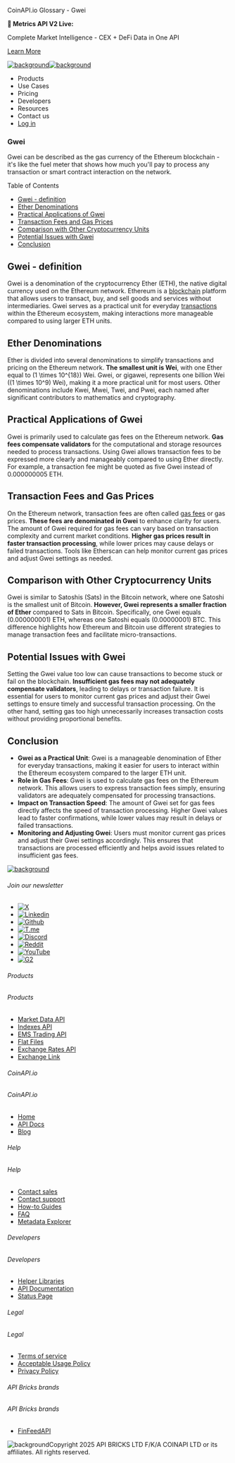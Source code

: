 CoinAPI.io Glossary - Gwei

**🚀 Metrics API V2 Live:**

Complete Market Intelligence - CEX + DeFi Data in One API

[Learn More](https://www.coinapi.io/blog/metrics-api-v2-trading-volume-analysis-and-on-chain-metrics)

[![background](https://cdn.sanity.io/images/o65xz72l/production/268144c90959611dea3e360f81e4549c3cd03fd0-142x34.svg)![background](https://cdn.sanity.io/images/o65xz72l/production/e0ca0c29b08cb53631d77de4a84246da316d55d2-142x34.svg)](/)

* Products
* Use Cases
* Pricing
* Developers
* Resources
* Contact us
* [Log in](https://console.coinapi.io/)

### Gwei

Gwei can be described as the gas currency of the Ethereum blockchain - it's like the fuel meter that shows how much you'll pay to process any transaction or smart contract interaction on the network.

Table of Contents

* [Gwei - definition](#link-3831f84cc311)
* [Ether Denominations](#link-008e2a829907)
* [Practical Applications of Gwei](#link-31c9de5a0b5a)
* [Transaction Fees and Gas Prices](#link-889fb6d5dba1)
* [Comparison with Other Cryptocurrency Units](#link-d82fef211400)
* [Potential Issues with Gwei](#link-ba7306d8fe37)
* [Conclusion](#link-49b4c34a0c57)

Gwei - definition
-----------------

Gwei is a denomination of the cryptocurrency Ether (ETH), the native digital currency used on the Ethereum network. Ethereum is a [blockchain](https://www.coinapi.io/learn/glossary/blockchain) platform that allows users to transact, buy, and sell goods and services without intermediaries. Gwei serves as a practical unit for everyday [transactions](https://www.coinapi.io/learn/glossary/transaction) within the Ethereum ecosystem, making interactions more manageable compared to using larger ETH units.

Ether Denominations
-------------------

Ether is divided into several denominations to simplify transactions and pricing on the Ethereum network. **The smallest unit is Wei**, with one Ether equal to (1 \times 10^{18}) Wei. Gwei, or gigawei, represents one billion Wei ((1 \times 10^9) Wei), making it a more practical unit for most users. Other denominations include Kwei, Mwei, Twei, and Pwei, each named after significant contributors to mathematics and cryptography.

Practical Applications of Gwei
------------------------------

Gwei is primarily used to calculate gas fees on the Ethereum network. **Gas fees compensate validators** for the computational and storage resources needed to process transactions. Using Gwei allows transaction fees to be expressed more clearly and manageably compared to using Ether directly. For example, a transaction fee might be quoted as five Gwei instead of 0.000000005 ETH.

Transaction Fees and Gas Prices
-------------------------------

On the Ethereum network, transaction fees are often called [gas fees](https://www.coinapi.io/learn/glossary/gas-fees) or gas prices. **These fees are denominated in Gwei** to enhance clarity for users. The amount of Gwei required for gas fees can vary based on transaction complexity and current market conditions. **Higher gas prices result in faster transaction processing**, while lower prices may cause delays or failed transactions. Tools like Etherscan can help monitor current gas prices and adjust Gwei settings as needed.

Comparison with Other Cryptocurrency Units
------------------------------------------

Gwei is similar to Satoshis (Sats) in the Bitcoin network, where one Satoshi is the smallest unit of Bitcoin. **However, Gwei represents a smaller fraction of Ether** compared to Sats in Bitcoin. Specifically, one Gwei equals (0.000000001) ETH, whereas one Satoshi equals (0.00000001) BTC. This difference highlights how Ethereum and Bitcoin use different strategies to manage transaction fees and facilitate micro-transactions.

Potential Issues with Gwei
--------------------------

Setting the Gwei value too low can cause transactions to become stuck or fail on the blockchain. **Insufficient gas fees may not adequately compensate validators**, leading to delays or transaction failure. It is essential for users to monitor current gas prices and adjust their Gwei settings to ensure timely and successful transaction processing. On the other hand, setting gas too high unnecessarily increases transaction costs without providing proportional benefits.

Conclusion
----------

* **Gwei as a Practical Unit**: Gwei is a manageable denomination of Ether for everyday transactions, making it easier for users to interact within the Ethereum ecosystem compared to the larger ETH unit.
* **Role in Gas Fees**: Gwei is used to calculate gas fees on the Ethereum network. This allows users to express transaction fees simply, ensuring validators are adequately compensated for processing transactions.
* **Impact on Transaction Speed**: The amount of Gwei set for gas fees directly affects the speed of transaction processing. Higher Gwei values lead to faster confirmations, while lower values may result in delays or failed transactions.
* **Monitoring and Adjusting Gwei**: Users must monitor current gas prices and adjust their Gwei settings accordingly. This ensures that transactions are processed efficiently and helps avoid issues related to insufficient gas fees.

[![background](https://cdn.sanity.io/images/o65xz72l/production/99475f0760777c30125556b2707e1e8f77f2fba0-179x42.svg)](/)

###### Join our newsletter

* [![X](https://cdn.sanity.io/images/o65xz72l/production/89a93ecdd3eaa62f0d2bad091ff6d92a31e9c372-28x28.svg)](https://twitter.com/realcoinapi "X")
* [![Linkedin](https://cdn.sanity.io/images/o65xz72l/production/be666e8656abe83e43c1db9a3ab76d44b9af5cb5-28x28.svg)](https://www.linkedin.com/company/coinapi "Linkedin")
* [![Github](https://cdn.sanity.io/images/o65xz72l/production/80703d2d9baaef7e7f5471a54a720b9383a63aab-28x28.svg)](https://github.com/coinapi/coinapi-sdk "Github")
* [![T.me](https://cdn.sanity.io/images/o65xz72l/production/39be23a1db383ad12c3e9d4bebae9bc77bf59b8b-28x28.svg)](https://t.me/coinapiofficial "T.me")
* [![Discord](https://cdn.sanity.io/images/o65xz72l/production/9862f060f9b89536f18d4e8770a11bfb00c3e3fd-30x28.svg)](https://discord.gg/vgJbjjsVaC "Discord")
* [![Reddit](https://cdn.sanity.io/images/o65xz72l/production/d02e41d1eab87d289f2bc6a390bcd0c7def1b7ac-30x28.svg)](https://www.reddit.com/r/CoinAPI/ "Reddit")
* [![YouTube](https://cdn.sanity.io/images/o65xz72l/production/535425f0f99df8b6173d663721f8941430d637b2-28x28.svg)](https://www.youtube.com/@CoinAPI_Official "YouTube")
* [![G2](/_next/image?url=https%3A%2F%2Fcdn.sanity.io%2Fimages%2Fo65xz72l%2Fproduction%2F4b1d455c2cab4bf625e7cc96a1b74695c0b3c4bc-28x28.png&w=64&q=75)](https://www.g2.com/products/coinapi/reviews "G2")

###### Products

###### Products

* [Market Data API](/products/market-data-api)
* [Indexes API](/products/indexes-api)
* [EMS Trading API](/products/ems-api)
* [Flat Files](/products/flat-files)
* [Exchange Rates API](/products/exchange-rates-api)
* [Exchange Link](https://www.coinapi.io/products/exchange-link)

###### CoinAPI.io

###### CoinAPI.io

* [Home](https://www.coinapi.io/)
* [API Docs](https://docs.coinapi.io/?_gl=1*jgom05*_gcl_au*NTIxNjU3NzExLjE3MzU1OTM0MTE.*_ga*OTI3MDg0NzQ2LjE3MzU1OTM0MDk.*_ga_063767QGZW*MTczODA3Mzc5MC43My4wLjE3MzgwNzM3OTAuNjAuMC4w*_ga_EXCQW96F7R*MTczODA3Mzc5MC4xMjEuMC4xNzM4MDczNzkwLjAuMC4w)
* [Blog](https://www.coinapi.io/blog)

###### Help

###### Help

* [Contact sales](/contact-us)
* [Contact support](https://console.coinapi.io/?link=/support-tickets)
* [How-to Guides](https://docs.coinapi.io/market-data/how-to-guides/?_gl=1*16m3ndl*_gcl_au*NTIxNjU3NzExLjE3MzU1OTM0MTE.*_ga*OTI3MDg0NzQ2LjE3MzU1OTM0MDk.*_ga_063767QGZW*MTczODA3Mzc5MC43My4wLjE3MzgwNzM3OTAuNjAuMC4w*_ga_EXCQW96F7R*MTczODA3Mzc5MC4xMjEuMC4xNzM4MDczNzkwLjAuMC4w)
* [FAQ](https://docs.coinapi.io/general/faq/?_gl=1*dfjpiw*_gcl_au*NTIxNjU3NzExLjE3MzU1OTM0MTE.*_ga*OTI3MDg0NzQ2LjE3MzU1OTM0MDk.*_ga_063767QGZW*MTczODA3Mzc5MC43My4wLjE3MzgwNzM3OTAuNjAuMC4w*_ga_EXCQW96F7R*MTczODA3Mzc5MC4xMjEuMC4xNzM4MDczNzkwLjAuMC4w)
* [Metadata Explorer](https://docs.coinapi.io/market-data/metadata-tables/introduction)

###### Developers

###### Developers

* [Helper Libraries](https://github.com/api-bricks/api-bricks-sdk/)
* [API Documentation](https://docs.coinapi.io/?_gl=1*iuavdb*_gcl_au*NTIxNjU3NzExLjE3MzU1OTM0MTE.*_ga*OTI3MDg0NzQ2LjE3MzU1OTM0MDk.*_ga_063767QGZW*MTczODA3Mzc5MC43My4wLjE3MzgwNzM3OTAuNjAuMC4w*_ga_EXCQW96F7R*MTczODA3Mzc5MC4xMjEuMC4xNzM4MDczNzkwLjAuMC4w)
* [Status Page](https://status.coinapi.io/?_gl=1*1ww1bbe*_gcl_au*NTIxNjU3NzExLjE3MzU1OTM0MTE.*_ga*OTI3MDg0NzQ2LjE3MzU1OTM0MDk.*_ga_063767QGZW*MTczODA3Mzc5MC43My4wLjE3MzgwNzM3OTAuNjAuMC4w*_ga_EXCQW96F7R*MTczODA3Mzc5MC4xMjEuMC4xNzM4MDczNzkwLjAuMC4w)

###### Legal

###### Legal

* [Terms of service](/legal#terms)
* [Acceptable Usage Policy](/legal#aup)
* [Privacy Policy](/legal#policy)

###### API Bricks brands

###### API Bricks brands

* [FinFeedAPI](https://finfeedapi.com/?utm_source=coinapi.io&utm_medium=referral&utm_campaign=footer)

![background](https://cdn.sanity.io/images/o65xz72l/production/5f005fa1cc9dc85c59ae054bb4a4838566b65c4e-25x26.svg)Copyright 2025 API BRICKS LTD F/K/A COINAPI LTD or its affiliates. All rights reserved.